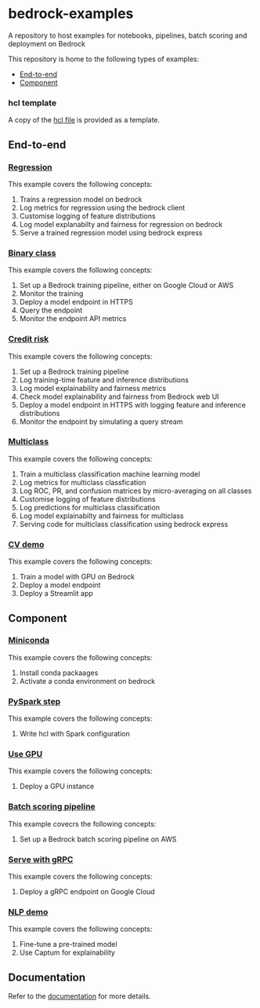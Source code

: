 # bedrock-examples
A repository to host examples for notebooks, pipelines, batch scoring and deployment on Bedrock

This repository is home to the following types of examples:
* [End-to-end](#end-to-end)
* [Component](#component)

### hcl template
A copy of the [hcl file](./bedrock.hcl.tmpl) is provided as a template.


## End-to-end

### [Regression](./regression)
This example covers the following concepts:
1. Trains a regression model on bedrock
2. Log metrics for regression using the bedrock client
3. Customise logging of feature distributions
4. Log model explanabilty and fairness for regression on bedrock
5. Serve a trained regression model using bedrock express

### [Binary class](./binary_class)
This example covers the following concepts:
1. Set up a Bedrock training pipeline, either on Google Cloud or AWS
2. Monitor the training
3. Deploy a model endpoint in HTTPS
4. Query the endpoint
5. Monitor the endpoint API metrics

### [Credit risk](./credit_risk)
This example covers the following concepts:
1. Set up a Bedrock training pipeline
2. Log training-time feature and inference distributions
3. Log model explainability and fairness metrics
4. Check model explainability and fairness from Bedrock web UI
5. Deploy a model endpoint in HTTPS with logging feature and inference distributions
6. Monitor the endpoint by simulating a query stream

### [Multiclass](./multiclass)
This example covers the following concepts:
1. Train a multiclass classification machine learning model
2. Log metrics for multiclass classfication
3. Log ROC, PR, and confusion matrices by micro-averaging on all classes
4. Customise logging of feature distributions
5. Log predictions for multiclass classification
6. Log model explainabilty and fairness for multiclass
7. Serving code for multiclass classification using bedrock express

### [CV demo](./yolov5_shellfish)
This example covers the following concepts:
1. Train a model with GPU on Bedrock
2. Deploy a model endpoint
3. Deploy a Streamlit app


## Component

### [Miniconda](./miniconda)
This example covers the following concepts:
1. Install conda packaages
2. Activate a conda environment on bedrock

### [PySpark step](./pyspark_step)
This example covers the following concepts:
1. Write hcl with Spark configuration

### [Use GPU](./gpu)
This example covers the following concepts:
1. Deploy a GPU instance

### [Batch scoring pipeline](./batch_score)
This example covecrs the following concepts:
1. Set up a Bedrock batch scoring pipeline on AWS

### [Serve with gRPC](./grpc_serve)
This example covers the following concepts:
1. Deploy a gRPC endpoint on Google Cloud

### [NLP demo](./nlp)
This example covers the following concepts:
1. Fine-tune a pre-trained model
2. Use Captum for explainability


## Documentation
Refer to the [documentation](https://docs.basis-ai.com/) for more details.
